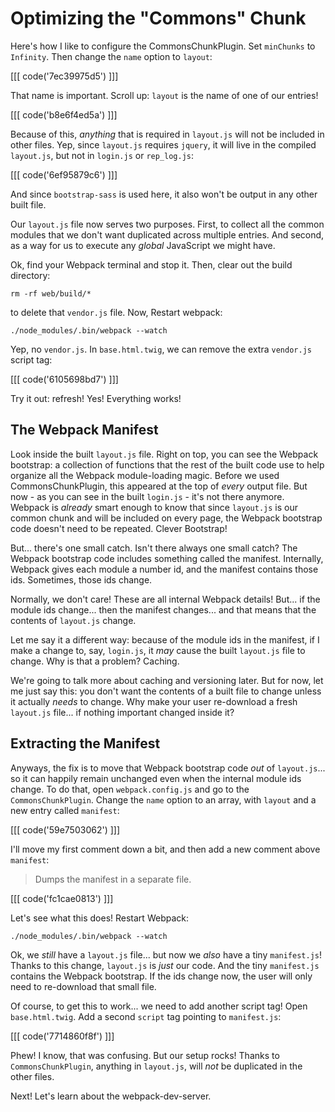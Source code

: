 # Optimizing the "Commons" Chunk

Here's how I like to configure the CommonsChunkPlugin. Set `minChunks` to `Infinity`.
Then change the `name` option to `layout`:

[[[ code('7ec39975d5') ]]]

That name is important. Scroll up: `layout` is the name of one of our entries!

[[[ code('b8e6f4ed5a') ]]]

Because of this, *anything* that is required in `layout.js` will not be included
in other files. Yep, since `layout.js` requires `jquery`, it will live in the compiled
`layout.js`, but not in `login.js` or `rep_log.js`:

[[[ code('6ef95879c6') ]]]

And since `bootstrap-sass` is used here, it also won't be output in any other
built file.

Our `layout.js` file now serves two purposes. First, to collect all the common modules
that we don't want duplicated across multiple entries. And second, as a way for us
to execute any *global* JavaScript we might have.

Ok, find your Webpack terminal and stop it. Then, clear out the build directory:

```terminal
rm -rf web/build/*
```

to delete that `vendor.js` file. Now, Restart webpack:

```terminal-silent
./node_modules/.bin/webpack --watch
```

Yep, no `vendor.js`. In `base.html.twig`, we can remove the extra `vendor.js`
script tag:

[[[ code('6105698bd7') ]]]

Try it out: refresh! Yes! Everything works!

## The Webpack Manifest

Look inside the built `layout.js` file. Right on top, you can see the Webpack bootstrap:
a collection of functions that the rest of the built code use to help organize all
the Webpack module-loading magic. Before we used CommonsChunkPlugin, this appeared
at the top of *every* output file. But now - as you can see in the built `login.js` -
it's not there anymore. Webpack is *already* smart enough to know that since `layout.js`
is our common chunk and will be included on every page, the Webpack bootstrap code
doesn't need to be repeated. Clever Bootstrap!

But... there's one small catch. Isn't there always one small catch? The Webpack
bootstrap code includes something called the manifest. Internally, Webpack gives
each module a number id, and the manifest contains those ids. Sometimes, those
ids change.

Normally, we don't care! These are all internal Webpack details! But... if the module
ids change... then the manifest changes... and that means that the contents of
`layout.js` change. 

Let me say it a different way: because of the module ids in the manifest, if I make
a change to, say, `login.js`, it *may* cause the built `layout.js` file to change.
Why is that a problem? Caching.

We're going to talk more about caching and versioning later. But for now, let me
just say this: you don't want the contents of a built file to change unless it actually
*needs* to change. Why make your user re-download a fresh `layout.js` file... if
nothing important changed inside it?

## Extracting the Manifest

Anyways, the fix is to move that Webpack bootstrap code *out* of `layout.js`... so it
can happily remain unchanged even when the internal module ids change. To do that,
open `webpack.config.js` and go to the `CommonsChunkPlugin`. Change the `name` option
to an array, with `layout` and a new entry called `manifest`:

[[[ code('59e7503062') ]]]

I'll move my first comment down a bit, and then add a new comment above `manifest`:

> Dumps the manifest in a separate file.

[[[ code('fc1cae0813') ]]]

Let's see what this does! Restart Webpack:

```terminal-silent
./node_modules/.bin/webpack --watch
```

Ok, we *still* have a `layout.js` file... but now we *also* have a tiny `manifest.js`!
Thanks to this change, `layout.js` is *just* our code. And the tiny `manifest.js`
contains the Webpack bootstrap. If the ids change now, the user will only need to
re-download that small file.

Of course, to get this to work... we need to add another script tag! Open `base.html.twig`.
Add a second `script` tag pointing to `manifest.js`:

[[[ code('7714860f8f') ]]]

Phew! I know, that was confusing. But our setup rocks! Thanks to `CommonsChunkPlugin`,
anything in `layout.js`, will *not* be duplicated in the other files.

Next! Let's learn about the webpack-dev-server.
